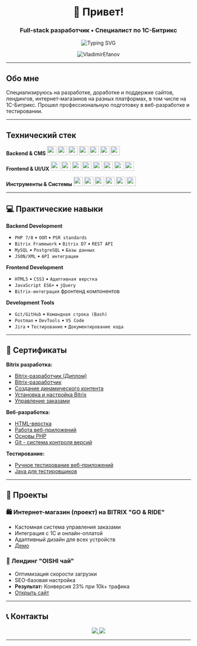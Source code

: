 <h1 align="center">👋 Привет!</h1>
<h3 align="center">Full-stack разработчик • Специалист по 1С-Битрикс</h3>

<p align="center">
  <img src="https://readme-typing-svg.demolab.com?font=Fira+Code&pause=1000&color=1F883D&center=true&vCenter=true&width=435&lines=Full-stack+%D1%80%D0%B0%D0%B7%D1%80%D0%B0%D0%B1%D0%BE%D1%82%D1%87%D0%B8%D0%BA;1%D0%A1-%D0%91%D0%B8%D1%82%D1%80%D0%B8%D0%BA%D1%81+%D1%8D%D0%BA%D1%81%D0%BF%D0%B5%D1%80%D1%82;E-commerce+%D1%80%D0%B5%D1%88%D0%B5%D0%BD%D0%B8%D1%8F" alt="Typing SVG" />
</p>

<p align="center">
  <img src="https://komarev.com/ghpvc/?username=VladimirEfanov&label=Profile%20views&color=0e75b6&style=flat" alt="VladimirEfanov" />
</p>

---

## Обо мне
Специализируюсь на разработке, доработке и поддержке сайтов, лендингов, интернет-магазинов на разных платформах, в том числе на 1С-Битрикс. Прошел профессиональную подготовку в веб-разработке и тестировании. 

---

## Технический стек

**Backend & CMS**
<img src="https://img.shields.io/badge/1C_Bitrix-525C86?style=for-the-badge&logo=bitrix&logoColor=white" height="25" />
<img src="https://img.shields.io/badge/PHP-777BB4?style=for-the-badge&logo=php&logoColor=white" height="25" />
<img src="https://img.shields.io/badge/MySQL-4479A1?style=for-the-badge&logo=mysql&logoColor=white" height="25" />
<img src="https://img.shields.io/badge/PostgreSQL-4169E1?style=for-the-badge&logo=postgresql&logoColor=white" height="25" />
<img src="https://img.shields.io/badge/WordPress-21759B?style=for-the-badge&logo=wordpress&logoColor=white" height="25" />
<img src="https://img.shields.io/badge/OpenCart-2D6EAB?style=for-the-badge&logo=opencart&logoColor=white" height="25" />
<img src="https://img.shields.io/badge/Python-FFD43B?style=for-the-badge&logo=python&logoColor=blue" height="25" />

**Frontend & UI/UX**
<img src="https://img.shields.io/badge/HTML5-E34F26?style=for-the-badge&logo=html5&logoColor=white" height="25" />
<img src="https://img.shields.io/badge/CSS3-1572B6?style=for-the-badge&logo=css3&logoColor=white" height="25" />
<img src="https://img.shields.io/badge/JavaScript-F7DF1E?style=for-the-badge&logo=javascript&logoColor=black" height="25" />
<img src="https://img.shields.io/badge/jQuery-0769AD?style=for-the-badge&logo=jquery&logoColor=white" height="25" />
<img src="https://img.shields.io/badge/React-61DAFB?style=for-the-badge&logo=react&logoColor=black" height="25" />
<img src="https://img.shields.io/badge/Figma-F24E1E?style=for-the-badge&logo=figma&logoColor=white" height="25" />
<img src="https://img.shields.io/badge/Photoshop-31A8FF?style=for-the-badge&logo=adobephotoshop&logoColor=white" height="25" />
<img src="https://img.shields.io/badge/AI-FF9A00?style=for-the-badge&logo=AI&logoColor=white" height="25" />

**Инструменты & Системы**
<img src="https://img.shields.io/badge/Git-F05032?style=for-the-badge&logo=git&logoColor=white" height="25" />
<img src="https://img.shields.io/badge/GitHub-181717?style=for-the-badge&logo=github&logoColor=white" height="25" />
<img src="https://img.shields.io/badge/Docker-2496ED?style=for-the-badge&logo=docker&logoColor=white" height="25" />
<img src="https://img.shields.io/badge/Postman-FF6C37?style=for-the-badge&logo=postman&logoColor=white" height="25" />
<img src="https://img.shields.io/badge/Jira-0052CC?style=for-the-badge&logo=jira&logoColor=white" height="25" />
<img src="https://img.shields.io/badge/VS_Code-007ACC?style=for-the-badge&logo=visualstudiocode&logoColor=white" height="25" />

---

## 💻 Практические навыки

**Backend Development**
- `PHP 7/8` • `ООП` • `PSR standards`
- `Bitrix Framework` • `Bitrix D7` • `REST API`
- `MySQL` • `PostgreSQL` • `Базы данных`
- `JSON/XML` • `API интеграции`

**Frontend Development**  
- `HTML5` • `CSS3` • `Адаптивная верстка`
- `JavaScript ES6+` • `jQuery`
- `Bitrix-интеграция` фронтенд компонентов

**Development Tools**
- `Git/GitHub` • `Командная строка (Bash)`
- `Postman` • `DevTools` • `VS Code`
- `Jira` • `Тестирование` • `Документирование кода`

---

## 📜 Сертификаты

**Bitrix разработка:**
- [Bitrix-разработчик (Диплом)](./certificates/bitrix-developer-diploma.pdf)
- [Bitrix-разработчик](./certificates/bitrix-developer.pdf)
- [Создание динамического контента](./certificates/bitrix-dynamic-content.pdf)
- [Установка и настройка Bitrix](./certificates/bitrix-installation.pdf)
- [Управление заказами](./certificates/bitrix-order-system.pdf)

**Веб-разработка:**
- [HTML-верстка](./certificates/html-layout.pdf)
- [Работа веб-приложений](./certificates/web-applications-work.pdf)
- [Основы PHP](./certificates/PHP.pdf)
- [Git - система контроля версий](./certificates/git-version-control.pdf)

**Тестирование:**
- [Ручное тестирование веб-приложений](./certificates/manual-testing.pdf)
- [Java для тестировщиков](./certificates/java-testing.pdf)

---

## 💼 Проекты

### 🛍️ Интернет-магазин (проект) на BITRIX "GO & RIDE"
- Кастомная система управления заказами
- Интеграция с 1С и онлайн-оплатой
- Адаптивный дизайн для всех устройств
- [Демо](https://u179268.test-handyhost.ru/)

### 🎯 Лендинг "OISHI чай"
- Оптимизация скорости загрузки
- SEO-базовая настройка
- **Результат:** Конверсия 23% при 10k+ трафика
- [Открыть сайт](https://opt.oishigroup.ru/)

---

## 📞 Контакты
<p align="center">
  <a href="mailto:vuefanov@yandex.ru">
    <img src="https://img.shields.io/badge/Email-vuefanov@yandex.ru-0077B5?style=for-the-badge&logo=gmail&logoColor=white" />
  </a>
  <a href="https://t.me/jonssonv">
    <img src="https://img.shields.io/badge/Telegram-@jonssonv-0077B5?style=for-the-badge&logo=telegram&logoColor=white" />
  </a>
</p>

---


